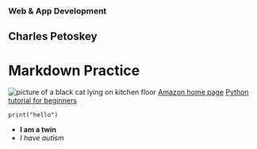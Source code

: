 ### Web & App Development ###
## Charles Petoskey ##
# Markdown Practice #
![picture of a black cat lying on kitchen floor](https://www.google.com/url?sa=i&url=https%3A%2F%2Fwww.marthastewart.com%2F1507550%2Fwhy-black-cats-have-hard-time-being-adopted-halloween&psig=AOvVaw26M8RUr4LX6mrkzGxGataX&ust=1725715200162000&source=images&cd=vfe&opi=89978449&ved=0CBIQjRxqFwoTCND7xb20rogDFQAAAAAdAAAAABAE)
[Amazon home page](https://www.amazon.com/)
[Python tutorial for beginners](https://www.youtube.com/watch?v=6VElWbND-zg)
``` 
print("hello")
```
- **I am a twin**
- *I have autism*
